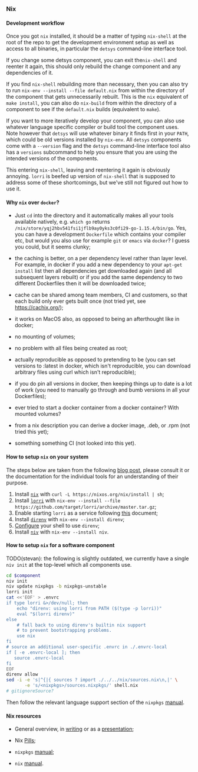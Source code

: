 ### Nix

#### Development workflow

Once you got `nix` installed, it should be a matter of typing
`nix-shell` at the root of the repo to get the development environment
setup as well as access to all binaries, in particular the `detsys`
command-line interface tool.

If you change some detsys component, you can exit the`nix-shell` and
reenter it again, this should only rebuild the change component and any
dependencies of it.

If you find `nix-shell` rebuilding more than necessary, then you can
also try to run `nix-env --install --file default.nix` from within the
directory of the component that gets unnecessarily rebuilt. This is the
`nix` equivalent of `make install`, you can also do `nix-build` from
within the directory of a component to see if the `default.nix` builds
(equivalent to `make`).

If you want to more iteratively develop your component, you can also use
whatever language specific compiler or build tool the component uses.
Note however that `detsys` will use whatever binary it finds first in
your `PATH`, which could be old versions installed by `nix-env`. All
`detsys` components come with a `--version` flag and the `detsys`
command-line interface tool also has a `versions` subcommand to help you
ensure that you are using the intended versions of the components.

This entering `nix-shell`, leaving and reentering it again is obviously
annoying. `lorri` is beefed up version of `nix-shell` that is supposed
to address some of these shortcomings, but we've still not figured out
how to use it.

#### Why `nix` over `docker`?

* Just `cd` into the directory and it automatically makes all your tools
available natively, e.g. `which go` returns
`/nix/store/yqj2hbv541fsi1jflb9ay0yks3c0fi29-go-1.15.4/bin/go`. Yes, you
can have a development `Dockerfile` which contains your compiler etc,
but would you also use for example `git` or `emacs` via `docker`? I
guess you could, but it seems clunky;

* the caching is better, on a per dependency level rather than layer
  level. For example, in docker if you add a new dependency to your
  `apt-get install` list then all dependencies get downloaded again (and
  all subsequent layers rebuilt) or if you add the same dependency to
  two different Dockerfiles then it will be downloaded twice;

* cache can be shared among team members, CI and customers, so that each
  build only ever gets built once (not tried yet, see
  https://cachix.org/);

* it works on MacOS also, as opposed to being an afterthought like in
  docker;

* no mounting of volumes;

* no problem with all files being created as root;

* actually reproducible as opposed to pretending to be (you can set
  versions to :latest in docker, which isn't reproducible, you can
  download arbitrary files using curl which isn't reproducible);

* if you do pin all versions in docker, then keeping things up to date
  is a lot of work (you need to manually go through and bumb versions in
  all your Dockerfiles);

* ever tried to start a docker container from a docker container? With
  mounted volumes?

* from a nix description you can derive a docker image, .deb, or .rpm
  (not tried this yet);

* something something CI (not looked into this yet).

#### How to setup `nix` on your system

The steps below are taken from the following [blog
post](https://christine.website/blog/how-i-start-nix-2020-03-08), please consult
it or the documentation for the individual tools for an understanding of their
purpose.

1. Install [`nix`](https://nixos.org/download.html#nix-verify-installation) with
   `curl -L https://nixos.org/nix/install | sh`;
2. Install [`lorri`](https://github.com/target/lorri/) with `nix-env --install
   --file https://github.com/target/lorri/archive/master.tar.gz`;
3. Enable starting `lorri` as a service following
   [this](https://github.com/target/lorri/blob/master/contrib/daemon.md#how-to-start-the-lorri-daemon-as-a-service)
   document;
4. Install [`direnv`](https://direnv.net/) with `nix-env --install direnv`;
5. [Configure](https://direnv.net/docs/hook.html) your shell to use `direnv`;
6. Install [`niv`](https://github.com/nmattia/niv) with `nix-env --install niv`.

#### How to setup `nix` for a software component

TODO(stevan): the following is slightly outdated, we currently have a
single `niv init` at the top-level which all components use.

```bash
cd $component
niv init
niv update nixpkgs -b nixpkgs-unstable
lorri init
cat <<'EOF' > .envrc
if type lorri &>/dev/null; then
    echo "direnv: using lorri from PATH ($(type -p lorri))"
    eval "$(lorri direnv)"
else
    # fall back to using direnv's builtin nix support
    # to prevent bootstrapping problems.
    use nix
fi
# source an additional user-specific .envrc in ./.envrc-local
if [ -e .envrc-local ]; then
   source .envrc-local
fi
EOF
direnv allow
sed -i -e 's|^{|{ sources ? import ./../../nix/sources.nix\n,|' \
       -e 's/<nixpkgs>/sources.nixpkgs/' shell.nix
# gitignoreSource?
```

Then follow the relevant language support section of the `nixpkgs`
[manual](https://nixos.org/manual/nixpkgs/unstable/#chap-language-support).

#### Nix resources

* General overview, in [writing](https://shopify.engineering/what-is-nix) or as
  a [presentation](https://www.youtube.com/watch?v=6iVXaqUfHi4);

* Nix [Pills](https://nixos.org/guides/nix-pills/);
* `nixpkgs` [manual](https://nixos.org/manual/nixpkgs/unstable/);
* `nix` [manual](https://nixos.org/manual/nix/unstable/).
